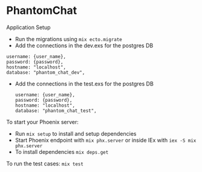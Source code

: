 # PhantomChat

Application Setup
  * Run the migrations using `mix ecto.migrate`
  * Add the connections in the dev.exs for the postgres DB

  ```
  username: {user_name},
  password: {password},
  hostname: "localhost",
  database: "phantom_chat_dev",
  ```

* Add the connections in the test.exs for the postgres DB

  ```
  username: {user_name},
  password: {password},
  hostname: "localhost",
  database: "phantom_chat_test",
  ```


To start your Phoenix server:

  * Run `mix setup` to install and setup dependencies
  * Start Phoenix endpoint with `mix phx.server` or inside IEx with `iex -S mix phx.server`
  * To install dependencies `mix deps.get`
  

To run the test cases:  `mix test` 

